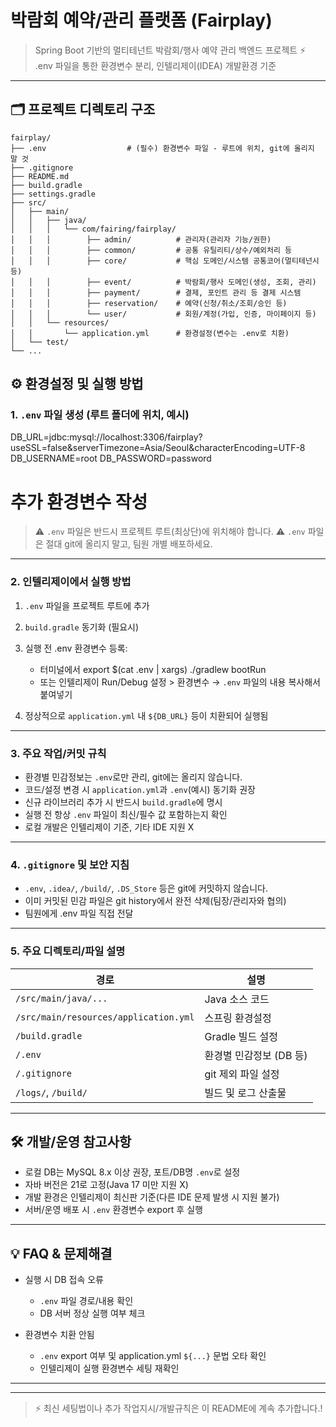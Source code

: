# 박람회 예약/관리 플랫폼 (Fairplay)

> Spring Boot 기반의 멀티테넌트 박람회/행사 예약 관리 백엔드 프로젝트
> ⚡️ .env 파일을 통한 환경변수 분리, 인텔리제이(IDEA) 개발환경 기준

---

## 🗂️ 프로젝트 디렉토리 구조
```
fairplay/
├── .env                  # (필수) 환경변수 파일 - 루트에 위치, git에 올리지 말 것
├── .gitignore
├── README.md
├── build.gradle
├── settings.gradle
├── src/
│   ├── main/
│   │   ├── java/
│   │   │   └── com/fairing/fairplay/
│   │   │        ├── admin/          # 관리자(관리자 기능/권한)
│   │   │        ├── common/         # 공통 유틸리티/상수/예외처리 등
│   │   │        ├── core/           # 핵심 도메인/시스템 공통코어(멀티테넌시 등)
│   │   │        ├── event/          # 박람회/행사 도메인(생성, 조회, 관리)
│   │   │        ├── payment/        # 결제, 포인트 관리 등 결제 시스템
│   │   │        ├── reservation/    # 예약(신청/취소/조회/승인 등)
│   │   │        └── user/           # 회원/계정(가입, 인증, 마이페이지 등)
│   │   └── resources/
│   │       └── application.yml      # 환경설정(변수는 .env로 치환)
│   └── test/
└── ...

```

## ⚙️ 환경설정 및 실행 방법

### 1. `.env` 파일 생성 (루트 폴더에 위치, 예시)

DB\_URL=jdbc\:mysql://localhost:3306/fairplay?useSSL=false\&serverTimezone=Asia/Seoul\&characterEncoding=UTF-8
DB\_USERNAME=root
DB\_PASSWORD=password

# 추가 환경변수 작성

> ⚠️ `.env` 파일은 반드시 프로젝트 루트(최상단)에 위치해야 합니다.
> ⚠️ `.env` 파일은 절대 git에 올리지 말고, 팀원 개별 배포하세요.

---

### 2. 인텔리제이에서 실행 방법

1. `.env` 파일을 프로젝트 루트에 추가
2. `build.gradle` 동기화 (필요시)
3. 실행 전 .env 환경변수 등록:

    * 터미널에서
      export \$(cat .env | xargs)
      ./gradlew bootRun
    * 또는
      인텔리제이 Run/Debug 설정 > 환경변수 → `.env` 파일의 내용 복사해서 붙여넣기
4. 정상적으로 `application.yml` 내 `${DB_URL}` 등이 치환되어 실행됨

---

### 3. 주요 작업/커밋 규칙

* 환경별 민감정보는 `.env`로만 관리, git에는 올리지 않습니다.
* 코드/설정 변경 시 `application.yml`과 `.env`(예시) 동기화 권장
* 신규 라이브러리 추가 시 반드시 `build.gradle`에 명시
* 실행 전 항상 `.env` 파일이 최신/필수 값 포함하는지 확인
* 로컬 개발은 인텔리제이 기준, 기타 IDE 지원 X

---

### 4. `.gitignore` 및 보안 지침

* `.env`, `.idea/`, `/build/`, `.DS_Store` 등은 git에 커밋하지 않습니다.
* 이미 커밋된 민감 파일은 git history에서 완전 삭제(팀장/관리자와 협의)
* 팀원에게 .env 파일 직접 전달

---

### 5. 주요 디렉토리/파일 설명

| 경로                                    | 설명              |
| ------------------------------------- | --------------- |
| `/src/main/java/...`                  | Java 소스 코드      |
| `/src/main/resources/application.yml` | 스프링 환경설정        |
| `/build.gradle`                       | Gradle 빌드 설정    |
| `/.env`                               | 환경별 민감정보 (DB 등) |
| `/.gitignore`                         | git 제외 파일 설정    |
| `/logs/`, `/build/`                   | 빌드 및 로그 산출물     |

---

## 🛠️ 개발/운영 참고사항

* 로컬 DB는 MySQL 8.x 이상 권장, 포트/DB명 `.env`로 설정
* 자바 버전은 21로 고정(Java 17 미만 지원 X)
* 개발 환경은 인텔리제이 최신판 기준(다른 IDE 문제 발생 시 지원 불가)
* 서버/운영 배포 시 `.env` 환경변수 export 후 실행

---

## 💡 FAQ & 문제해결 

* 실행 시 DB 접속 오류

    * `.env` 파일 경로/내용 확인
    * DB 서버 정상 실행 여부 체크
* 환경변수 치환 안됨

    * `.env` export 여부 및 application.yml `${...}` 문법 오타 확인
    * 인텔리제이 실행 환경변수 세팅 재확인

---

---

> ⚡️ 최신 세팅법이나 추가 작업지시/개발규칙은 이 README에 계속 추가합니다.! 
